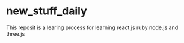 # new_stuff_daily

This reposit is a learing process for learning react.js ruby node.js and three.js
